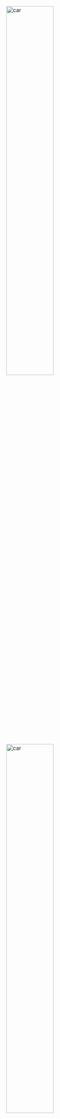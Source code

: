 <img src="https://github.com/user-attachments/assets/c5bb9e37-c87e-40fa-aa6c-d26e64897a9e" title="car" width="50%" height="auto"> <img src="https://github.com/user-attachments/assets/c5bb9e37-c87e-40fa-aa6c-d26e64897a9e" title="car" width="50%" height="auto">

